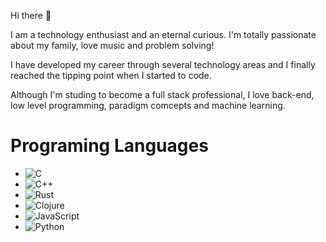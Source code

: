 Hi there 🤚

I am a technology enthusiast and an eternal curious. I'm totally passionate about my family, love music and problem solving!

I have developed my career through several technology areas and I finally reached the tipping point when I started to code.

Although I'm studing to become a full stack professional, I love back-end, low level programming, paradigm comcepts and machine learning.

# Programing Languages

- ![C](https://img.shields.io/badge/-C-blue?logo=c&logoColor=white)
- ![C++](https://img.shields.io/badge/-C++-00599C?logo=cplusplus&logoColor=white)
- ![Rust](https://img.shields.io/badge/-Rust-black?logo=rust&logoColor=white)
- ![Clojure](https://img.shields.io/badge/-Clojure-green?logo=clojure&logoColor=white)
- ![JavaScript](https://img.shields.io/badge/-JavaScript-yellow?logo=javascript&logoColor=white)
- ![Python](https://img.shields.io/badge/-Python-blue?logo=python&logoColor=white)

